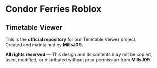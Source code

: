 # Condor Ferries Roblox
## Timetable Viewer

This is the **official repository** for our Timetable Viewer project.  
Created and maintained by **MillsJ09**.  

**All rights reserved** — This design and its contents may not be copied, used, modified, or distributed without prior permission from **MillsJ09**.  
